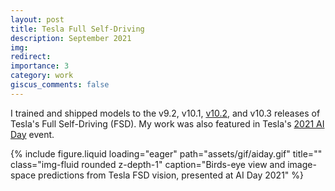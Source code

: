 ```yaml
---
layout: post
title: Tesla Full Self-Driving
description: September 2021
img:
redirect:
importance: 3
category: work
giscus_comments: false
---
```


I trained and shipped models to the v9.2, v10.1, [v10.2](https://x.com/elonmusk/status/1446104772092772352), and v10.3 releases of Tesla's Full Self-Driving (FSD). My work was also featured in Tesla's [2021 AI Day](https://www.youtube.com/watch?v=j0z4FweCy4M&ab_channel=Tesla) event.

<div class="row">
    <div class="col-sm mt-3 mt-md-0">
        {% include figure.liquid loading="eager" path="assets/gif/aiday.gif" title="" class="img-fluid rounded z-depth-1" caption="Birds-eye view and image-space predictions from Tesla FSD vision, presented at AI Day 2021" %}
    </div>
</div>
